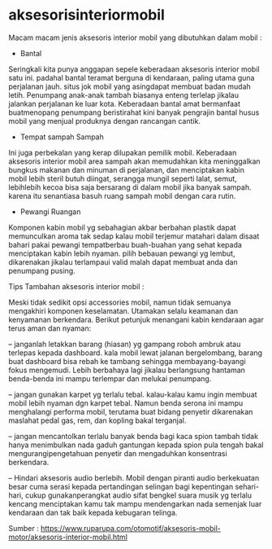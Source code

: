 # aksesorisinteriormobil

Macam macam jenis aksesoris interior mobil yang dibutuhkan dalam mobil :
-	Bantal
	
Seringkali kita punya anggapan sepele keberadaan aksesoris interior mobil satu ini. padahal bantal teramat berguna di kendaraan, paling utama guna perjalanan jauh. situs jok mobil yang asingdapat membuat badan mudah letih. Penumpang anak-anak tambah biasanya enteng terlelap jikalau jalankan perjalanan ke luar kota. Keberadaan bantal amat bermanfaat buatmenopang penumpang beristirahat kini banyak pengrajin bantal husus mobil yang menjual produknya dengan rancangan cantik.

-	Tempat sampah Sampah

Ini juga perbekalan yang kerap dilupakan pemilik mobil. Keberadaan aksesoris interior mobil area sampah akan memudahkan kita meninggalkan bungkus makanan dan minuman di perjalanan, dan menciptakan kabin mobil lebih steril butuh diingat, serangga mungil seperti lalat, semut, lebihlebih kecoa bisa saja bersarang di dalam mobil jika banyak sampah. karena itu senantiasa basuh ruang sampah mobil dengan cara rutin.

-	Pewangi Ruangan

Komponen kabin mobil yg sebahagian akbar berbahan plastik dapat memunculkan aroma tak sedap kalau mobil terjemur matahari dalam disaat bahari pakai pewangi tempatberbau buah-buahan yang sehat kepada menciptakan kabin lebih nyaman. pilih bebauan pewangi yg lembut, dikarenakan jikalau terlampaui valid malah dapat membuat anda dan penumpang pusing.

Tips Tambahan aksesoris interior mobil :

Meski tidak sedikit opsi accessories mobil, namun tidak semuanya mengakhiri komponen keselamatan. Utamakan selalu keamanan dan kenyamanan berkendara. Berikut petunjuk menangani kabin kendaraan agar terus aman dan nyaman:

– janganlah letakkan barang (hiasan) yg gampang roboh ambruk atau terlepas kepada dashboard. kala mobil lewat jalanan bergelombang, barang buat dashboard bisa rebah ke tambang sehingga membayang-bayangi fokus mengemudi. Lebih berbahaya lagi jikalau berlangsung hantaman benda-benda ini mampu terlempar dan melukai penumpang.

– jangan gunakan karpet yg terlalu tebal. kalau-kalau kamu ingin membuat mobil lebih nyaman dgn karpet tebal. Namun benda serona ini mampu menghalangi performa mobil, terutama buat bidang penyetir dikarenakan maslahat pedal gas, rem, dan kopling bakal terganjal.

– jangan mencantolkan terlalu banyak benda bagi kaca spion tambah tidak hanya menimbulkan nada gaduh gantungan kepada spion pula tengah bakal mengurangipengetahuan penyetir dan mengaduhkan konsentrasi berkendara.

– Hindari aksesoris audio berlebih. Mobil dengan piranti audio berkekuatan besar cuma serasi kepada pertandingan selingan bagi kepentingan sehari-hari, cukup gunakanperangkat audio sifat bengkel suara musik yg terlalu kencang menciptakan kamu tak mampu mendengarkan nada semenjak luar kendaraan dan tak baik kepada kebugaran telinga.

Sumber : <a href="https://www.ruparupa.com/otomotif/aksesoris-mobil-motor/aksesoris-interior-mobil.html">https://www.ruparupa.com/otomotif/aksesoris-mobil-motor/aksesoris-interior-mobil.html</a>
